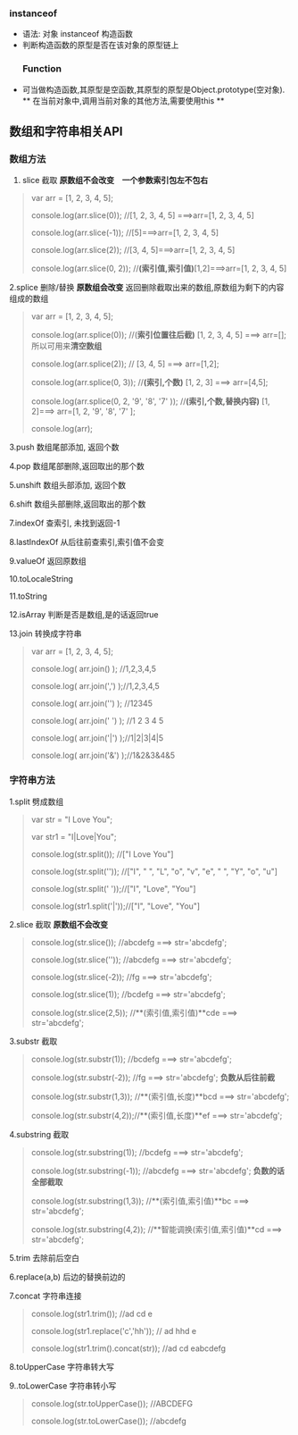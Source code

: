 ### instanceof

* 语法: 对象 instanceof 构造函数
* 判断构造函数的原型是否在该对象的原型链上
  ### Function
* 可当做构造函数,其原型是空函数,其原型的原型是Object.prototype\(空对象\).
  ** 在当前对象中,调用当前对象的其他方法,需要使用this **

## 数组和字符串相关API

### 数组方法

1. slice 截取    **原数组不会改变　一个参数索引包左不包右**

> var arr = \[1, 2, 3, 4, 5\];
>
> console.log\(arr.slice\(0\)\);  //\[1, 2, 3, 4, 5\] ===&gt;arr=\[1, 2, 3, 4, 5\]
>
> console.log\(arr.slice\(-1\)\); //\[5\]===&gt;arr=\[1, 2, 3, 4, 5\]
>
> console.log\(arr.slice\(2\)\);    //\[3, 4, 5\]===&gt;arr=\[1, 2, 3, 4, 5\]
>
> console.log\(arr.slice\(0, 2\)\); //**\(索引值,索引值\)**\[1,2\]===&gt;arr=\[1, 2, 3, 4, 5\]

2.splice 删除/替换 **原数组会改变** 返回删除截取出来的数组,原数组为剩下的内容组成的数组

> var arr = \[1, 2, 3, 4, 5\];
>
> console.log\(arr.splice\(0\)\);  //\(**索引位置往后截\)** \[1, 2, 3, 4, 5\] ===&gt; arr=\[\];所以可用来**清空数组**
>
> console.log\(arr.splice\(2\)\);  // \[3, 4, 5\] ===&gt; arr=\[1,2\];
>
> console.log\(arr.splice\(0, 3\)\);  //**\(索引,个数\)** \[1, 2, 3\] ===&gt; arr=\[4,5\];
>
> console.log\(arr.splice\(0, 2, '9', '8', '7'  \)\);  //**\(索引,个数,替换内容\)** \[1, 2\]===&gt; arr=\[1, 2, '9', '8', '7' \];
>
> console.log\(arr\);

3.push    数组尾部添加, 返回个数

4.pop     数组尾部删除,返回取出的那个数

5.unshift  数组头部添加, 返回个数

6.shift     数组头部删除,返回取出的那个数

7.indexOf 查索引, 未找到返回-1

8.lastIndexOf 从后往前查索引,索引值不会变

9.valueOf 返回原数组

10.toLocaleString

11.toString

12.isArray 判断是否是数组,是的话返回true

13.join 转换成字符串

> var arr = \[1, 2, 3, 4, 5\];
>
> console.log\( arr.join\(\) \);   //1,2,3,4,5
>
> console.log\( arr.join\(','\) \);//1,2,3,4,5
>
> console.log\( arr.join\(''\) \); //12345
>
> console.log\( arr.join\(' '\) \); //1 2 3 4 5
>
> console.log\( arr.join\('\|'\) \);//1\|2\|3\|4\|5
>
> console.log\( arr.join\('&'\) \);//1&2&3&4&5

### 字符串方法

1.split  劈成数组

> var str = "I Love You";
>
> var str1 = "I\|Love\|You";
>
> console.log\(str.split\(\)\);   //\["I Love You"\]
>
> console.log\(str.split\(''\)\); //\["I", " ", "L", "o", "v", "e", " ", "Y", "o", "u"\]
>
> console.log\(str.split\(' '\)\);//\["I", "Love", "You"\]
>
> console.log\(str1.split\('\|'\)\);//\["I", "Love", "You"\]

2.slice 截取  **原数组不会改变**

> console.log\(str.slice\(\)\);   //abcdefg ===&gt; str='abcdefg';
>
> console.log\(str.slice\(''\)\); //abcdefg ===&gt; str='abcdefg';
>
> console.log\(str.slice\(-2\)\);  //fg ===&gt; str='abcdefg';
>
> console.log\(str.slice\(1\)\);  //bcdefg ===&gt; str='abcdefg';
>
> console.log\(str.slice\(2,5\)\); //**\(索引值,索引值\)**cde ===&gt; str='abcdefg';

3.substr 截取

> console.log\(str.substr\(1\)\); //bcdefg ===&gt; str='abcdefg';
>
> console.log\(str.substr\(-2\)\); //fg ===&gt; str='abcdefg'; **负数从后往前截**
>
> console.log\(str.substr\(1,3\)\); //**\(索引值,长度\)**bcd ===&gt; str='abcdefg';
>
> console.log\(str.substr\(4,2\)\);//**\(索引值,长度\)**ef ===&gt; str='abcdefg';

4.substring 截取

> console.log\(str.substring\(1\)\); //bcdefg ===&gt; str='abcdefg';
>
> console.log\(str.substring\(-1\)\); //abcdefg ===&gt; str='abcdefg';  **负数的话全部截取**
>
> console.log\(str.substring\(1,3\)\); //**\(索引值,索引值\)**bc ===&gt; str='abcdefg';
>
> console.log\(str.substring\(4,2\)\); //**智能调换\(索引值,索引值\)**cd ===&gt; str='abcdefg';

5.trim 去除前后空白

6.replace\(a,b\) 后边的替换前边的

7.concat  字符串连接

> console.log\(str1.trim\(\)\); //ad cd e
>
> console.log\(str1.replace\('c','hh'\)\); //  ad hhd e 
>
>  console.log\(str1.trim\(\).concat\(str\)\); //ad cd eabcdefg

8.toUpperCase 字符串转大写

9..toLowerCase 字符串转小写

> console.log\(str.toUpperCase\(\)\); //ABCDEFG
>
> console.log\(str.toLowerCase\(\)\); //abcdefg



